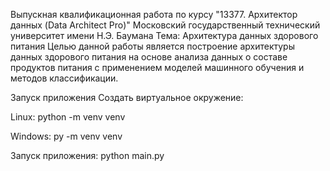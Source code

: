 Выпускная квалификационная работа по курсу "13377. Архитектор данных (Data Architect Pro)"
Московский государственный технический университет имени Н.Э. Баумана
Тема: Архитектура данных здорового питания
Целью данной работы является построение архитектуры данных здорового питания на основе анализа данных о составе продуктов питания с применением моделей машинного обучения и методов классификации.



Запуск приложения
Создать виртуальное окружение:

Linux: python -m venv venv

Windows: py -m venv venv


Запуск приложения: python main.py
